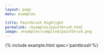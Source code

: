 ```yaml
---
layout: page
menu: examples

title: Paintbrush Highlight
permalink: /examples/paintbrush.html
image: /examples/compiled/paintbrush.png
---
```




{% include example.html spec='paintbrush'%}
